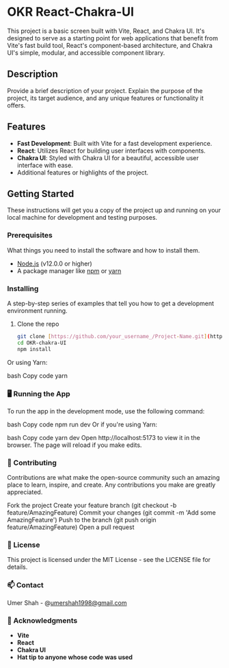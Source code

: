 # OKR React-Chakra-UI

This project is a basic screen built with Vite, React, and Chakra UI. It's designed to serve as a starting point for web applications that benefit from Vite's fast build tool, React's component-based architecture, and Chakra UI's simple, modular, and accessible component library.

## Description

Provide a brief description of your project. Explain the purpose of the project, its target audience, and any unique features or functionality it offers.

## Features

- **Fast Development**: Built with Vite for a fast development experience.
- **React**: Utilizes React for building user interfaces with components.
- **Chakra UI**: Styled with Chakra UI for a beautiful, accessible user interface with ease.
- Additional features or highlights of the project.

## Getting Started

These instructions will get you a copy of the project up and running on your local machine for development and testing purposes.

### Prerequisites

What things you need to install the software and how to install them.

- [Node.js](https://nodejs.org/en/) (v12.0.0 or higher)
- A package manager like [npm](https://www.npmjs.com/) or [yarn](https://yarnpkg.com/)

### Installing

A step-by-step series of examples that tell you how to get a development environment running.

1. Clone the repo
   ```sh
   git clone [https://github.com/your_username_/Project-Name.git](https://github.com/Umer-Shah-98/OKR-chakra-UI.git)
   cd OKR-chakra-UI
   npm install
Or using Yarn:

bash
Copy code
yarn
### 🖥️ Running the App
To run the app in the development mode, use the following command:

bash
Copy code
npm run dev
Or if you're using Yarn:

bash
Copy code
yarn dev
Open http://localhost:5173 to view it in the browser. The page will reload if you make edits.
### 🤝 Contributing
Contributions are what make the open-source community such an amazing place to learn, inspire, and create. Any contributions you make are greatly appreciated.

Fork the project
Create your feature branch (git checkout -b feature/AmazingFeature)
Commit your changes (git commit -m 'Add some AmazingFeature')
Push to the branch (git push origin feature/AmazingFeature)
Open a pull request
### 📝 License
This project is licensed under the MIT License - see the LICENSE file for details.

### 📫 Contact
Umer Shah - @umershah1998@gmail.com
### 💖 Acknowledgments
- **Vite**
- **React**
- **Chakra UI**
- **Hat tip to anyone whose code was used**



